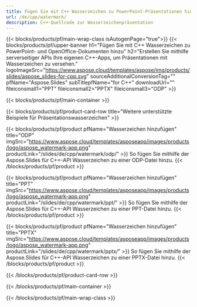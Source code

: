 ```yaml
---
title: Fügen Sie mit C++ Wasserzeichen zu PowerPoint-Präsentationen hinzu
url: /de/cpp/watermark/
description: C++-Quellcode zur Wasserzeichenpräsentation
---
```


{{< blocks/products/pf/main-wrap-class isAutogenPage="true">}}
{{< blocks/products/pf/upper-banner h1="Fügen Sie mit C++ Wasserzeichen zu PowerPoint- und OpenOffice-Dokumenten hinzu" h2="Erstellen Sie mithilfe serverseitiger APIs Ihre eigenen C++-Apps, um Präsentationen mit Wasserzeichen zu versehen." logoImageSrc="https://www.aspose.cloud/templates/aspose/img/products/slides/aspose_slides-for-cpp.svg" sourceAdditionalConversionTag="" pfName="Aspose.Slides" subTitlepfName="for C++" downloadUrl="" fileiconsmall1="PPT" fileiconsmall2="PPTX" fileiconsmall3="ODP" >}}

{{< blocks/products/pf/main-container >}}

{{< blocks/products/pf/product-card-row title="Weitere unterstützte Beispiele für Präsentationswasserzeichen" >}}

{{< blocks/products/pf/product pfName="Wasserzeichen hinzufügen" title="ODP" imgSrc="https://www.aspose.cloud/templates/asposeapp/images/products/logo/aspose_watermark-app.png" productLink="/slides/de/cpp/watermark/odp/" >}}
So fügen Sie mithilfe der Aspose.Slides für C++-API Wasserzeichen zu einer ODP-Datei hinzu.
{{< /blocks/products/pf/product >}}

{{< blocks/products/pf/product pfName="Wasserzeichen hinzufügen" title="PPT" imgSrc="https://www.aspose.cloud/templates/asposeapp/images/products/logo/aspose_watermark-app.png" productLink="/slides/de/cpp/watermark/ppt/" >}}
So fügen Sie mithilfe der Aspose.Slides für C++-API Wasserzeichen zu einer PPT-Datei hinzu.
{{< /blocks/products/pf/product >}}

{{< blocks/products/pf/product pfName="Wasserzeichen hinzufügen" title="PPTX" imgSrc="https://www.aspose.cloud/templates/asposeapp/images/products/logo/aspose_watermark-app.png" productLink="/slides/de/cpp/watermark/pptx/" >}}
So fügen Sie mithilfe der Aspose.Slides für C++-API Wasserzeichen zu einer PPTX-Datei hinzu.
{{< /blocks/products/pf/product >}}



{{< /blocks/products/pf/product-card-row >}}

{{< /blocks/products/pf/main-container >}}
    
{{< /blocks/products/pf/main-wrap-class >}}